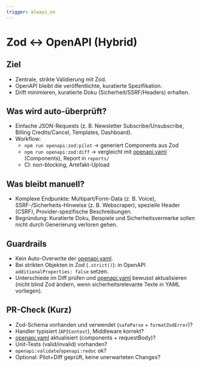 ```yaml
---
trigger: always_on
---
```


# Zod ↔ OpenAPI (Hybrid)

## Ziel
- Zentrale, strikte Validierung mit Zod.
- OpenAPI bleibt die veröffentlichte, kuratierte Spezifikation.
- Drift minimieren, kuratierte Doku (Sicherheit/SSRF/Headers) erhalten.

## Was wird auto-überprüft?
- Einfache JSON-Requests (z. B. Newsletter Subscribe/Unsubscribe, Billing Credits/Cancel, Templates, Dashboard).
- Workflow:
  - `npm run openapi:zod:pilot` → generiert Components aus Zod
  - `npm run openapi:zod:diff` → vergleicht mit [openapi.yaml](cci:7://file:///Users/lucas/Downloads/EvolutionHub_Bundle_v1.7_full/evolution-hub/openapi.yaml:0:0-0:0) (Components), Report in `reports/`
  - CI: non-blocking, Artefakt-Upload

## Was bleibt manuell?
- Komplexe Endpunkte: Multipart/Form-Data (z. B. Voice), SSRF-/Sicherheits-Hinweise (z. B. Webscraper), spezielle Header (CSRF), Provider-spezifische Beschreibungen.
- Begründung: Kuratierte Doku, Beispiele und Sicherheitsvermerke sollen nicht durch Generierung verloren gehen.

## Guardrails
- Kein Auto-Overwrite der [openapi.yaml](cci:7://file:///Users/lucas/Downloads/EvolutionHub_Bundle_v1.7_full/evolution-hub/openapi.yaml:0:0-0:0).
- Bei strikten Objekten in Zod (`.strict()`): in OpenAPI `additionalProperties: false` setzen.
- Unterschiede im Diff prüfen und [openapi.yaml](cci:7://file:///Users/lucas/Downloads/EvolutionHub_Bundle_v1.7_full/evolution-hub/openapi.yaml:0:0-0:0) bewusst aktualisieren (nicht blind Zod ändern, wenn sicherheitsrelevante Texte in YAML vorliegen).

## PR-Check (Kurz)
- Zod-Schema vorhanden und verwendet (`safeParse` + `formatZodError`)?
- Handler typisiert (`APIContext`), Middleware korrekt?
- [openapi.yaml](cci:7://file:///Users/lucas/Downloads/EvolutionHub_Bundle_v1.7_full/evolution-hub/openapi.yaml:0:0-0:0) aktualisiert (components + requestBody)?
- Unit-Tests (valid/invalid) vorhanden?
- `openapi:validate`/`openapi:redoc` ok?
- Optional: Pilot+Diff geprüft, keine unerwarteten Changes?